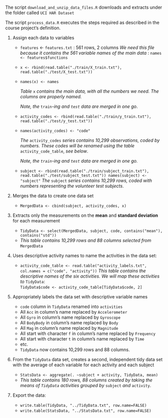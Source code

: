 The script `download_and_unzip_data_files.R` downloads and extracts under the folder called `UCI HAR Dataset`

The script `process_data.R` executes the steps required as described in the course project’s definition.

1. Assign each data to variables
   - `features` <- `features.txt` : 561 rows, 2 columns 
      *We need this file because it contains the 561 variable names of the main data* : 
      `names <- features$functions`
      
   - `x <- rbind(read.table("./train/X_train.txt"), read.table("./test/X_test.txt"))`
     
   - `names(x) <- names`
     
     *Table* `x` *contains the main data, with all the numbers we need. The columns are properly named.*
     
     *Note, the* `train`*-ing and `test` data are merged in one go*.
   
   - `activity_codes <- rbind(read.table("./train/y_train.txt"), read.table("./test/y_test.txt"))`
     
   - `names(activity_codes) <- "code"` 
      
      *The* `activity_codes` *series contains 10,299 observations, coded by numbers. These codes will be renamed using the table*  `activity_code_table`, *see below*.
      
      *Note, the `train`-ing and `test` data are merged in one go.*
      
   - `subject <- rbind(read.table("./train/subject_train.txt"), read.table("./test/subject_test.txt"))
      names(subject) <- "subject"` 
      *The* `subject` *series contains 10,299 rows, coded with numbers representing the volunteer test subjects*.
   
2. Merges the data to create one data set
   
   - `MergedData <- cbind(subject, activity_codes, x)`
3. Extracts only the measurements on the **mean** and **standard deviation** for each measurement

   - `TidyData <- select(MergedData, subject, code, contains("mean"), contains("std"))`
   - *This table contains 10,299 rows and 88 columns selected from* `MergedData` 

4. Uses descriptive activity names to name the activities in the data set:

   - `activity_code_table <- read.table("activity_labels.txt", col.names = c("code", "activity"))` *This table contains the descriptive names of the six activities.* 
      *We will map these activities to* `TidyData`:  
      `TidyData$code <- activity_code_table[TidyData$code, 2]`

5. Appropriately labels the data set with descriptive variable names
   - `code` column in `TidyData` renamed into `activities`
   - All `Acc` in column’s name replaced by `Accelerometer`
   - All `Gyro` in column’s name replaced by `Gyroscope`
   - All `BodyBody` in column’s name replaced by `Body`
   - All `Mag` in column’s name replaced by `Magnitude`
   - All start with character `f` in column’s name replaced by `Frequency`
   - All start with character `t` in column’s name replaced by `Time`
   - etc.
   - `TidyData` now contains 10,299 rows and 88 columns.
   
6. From the `TidyData` data set, creates a second, independent  tidy data set with the average of each variable for each activity and  each subject
   - `StatsData <- aggregate(. ~subject + activity, TidyData, mean)`
   - *This table contains 180 rows, 88 columns created by taking the means of `TidyData`  activities  grouped by* `subject` *and* `activity`.

7. Export the data:

   - `write.table(TidyData, "../TidyData.txt", row.name=FALSE)`
   - `write.table(StatsData, "../StatsData.txt", row.name=FALSE)`
